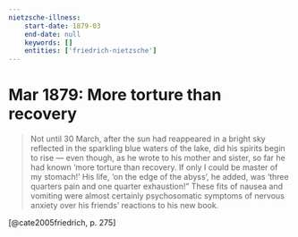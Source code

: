 ```yaml
---
nietzsche-illness:
    start-date: 1879-03
    end-date: null
    keywords: []
    entities: ['friedrich-nietzsche']
---
```


# Mar 1879: More torture than recovery

> Not until 30 March, after the sun had reappeared in a bright sky reflected in
> the sparkling blue waters of the lake, did his spirits begin to rise — even
> though, as he wrote to his mother and sister, so far he had known ‘more
> torture than recovery. If only I could be master of my stomach!’ His life,
> ‘on the edge of the abyss’, he added, was ‘three quarters pain and one
> quarter exhaustion!”  These fits of nausea and vomiting were almost certainly
> psychosomatic symptoms of nervous anxiety over his friends’ reactions to his
> new book.

[@cate2005friedrich, p. 275]
